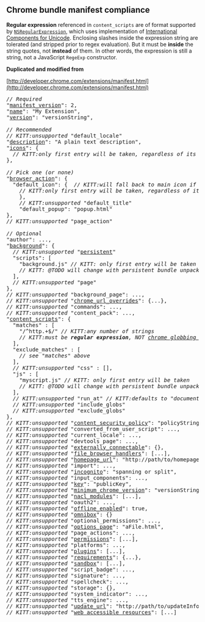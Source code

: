 Chrome bundle manifest compliance
---------------------------------

**Regular expression** referenced in ```content_scripts``` are of format supported by [```NSRegularExpression```](https://developer.apple.com/library/mac/documentation/Foundation/Reference/NSRegularExpression_Class/Reference/Reference.html), which uses implementation of [International Components for Unicode](http://userguide.icu-project.org/strings/regexp). Enclosing slashes inside the expression string are tolerated (and stripped prior to regex evaluation). But it must be **inside** the string quotes, not **instead** of them. In other words, the expression is still a string, not a JavaScript ```RegeExp``` constructor.

**Duplicated and modified from**

[http://developer.chrome.com/extensions/manifest.html](http://developer.chrome.com/extensions/manifest.html)

<pre>
<em>// Required</em>
"<a href="http://developer.chrome.com/extensions/manifest/manifest_version.html">manifest_version</a>": 2,
"<a href="http://developer.chrome.com/extensions/manifest/name.html">name</a>": "My Extension",
"<a href="http://developer.chrome.com/extensions/manifest/version.html">version</a>": "versionString",

<em>// Recommended</em>
<em>// KITT:unsupported</em> "default_locale"
"<a href="http://developer.chrome.com/extensions/manifest/description.html">description</a>": "A plain text description",
"<a href="http://developer.chrome.com/extensions/manifest/icons.html">icons</a>": {
  <em>// KITT:only first entry will be taken, regardless of its size</em>
},
  
<em>// Pick one (or none)</em>
"<a href="http://developer.chrome.com/extensions/browserAction.html">browser_action</a>": {
  "default_icon": {  <em>// KITT:will fall back to main icon if not present</em>
    <em>// KITT:only first entry will be taken, regardless of its size</em>
    },
    <em>// KITT:unsupported</em> "default_title"
    "default_popup": "popup.html"
},
<em>// KITT:unsupported</em> "page_action"

<em>// Optional</em>
"author": ...,
"<a href="http://developer.chrome.com/extensions/background_pages.html">background</a>": {
  <em>// KITT:unsupported</em> "<a href="http://developer.chrome.com/extensions/event_pages.html">persistent</a>"
  "scripts": [
    "background.js" <em>// KITT: only first entry will be taken</em>
    <em>// KITT: @TODO will change with persistent bundle unpacking</em>
  ],
  <em>// KITT:unsupported</em> "page"
},
<em>// KITT:unsupported</em> "background_page": ...,
<em>// KITT:unsupported</em> "<a href="http://developer.chrome.com/extensions/override.html">chrome_url_overrides</a>": {...},
<em>// KITT:unsupported</em> "commands": ...,
<em>// KITT:unsupported</em> "content_pack": ...,
"<a href="http://developer.chrome.com/extensions/content_scripts.html">content_scripts</a>": {
  "matches" : [
    "/^http.+$/" <em>// KITT:any number of strings</em>
    <em>// KITT:must be <b>regular expression</b>, NOT <a href="http://developer.chrome.com/extensions/match_patterns.html">chrome globbing patterns</a></em>
  ],
  "exclude_matches" : [
    <em>// see "matches" above</em>
  ],
  <em>// KITT:unsupported</em> "css" : [],
  "js" : [
    "myscript.js" <em>// KITT: only first entry will be taken</em>
    <em>// KITT: @TODO will change with persistent bundle unpacking</em>
  ],
  <em>// KITT:unsupported</em> "run_at" <em>// KITT:defaults to "document_end"</em>
  <em>// KITT:unsupported</em> "include_globs"
  <em>// KITT:unsupported</em> "exclude_globs"  
},
<em>// KITT:unsupported</em> "<a href="http://developer.chrome.com/extensions/contentSecurityPolicy.html">content_security_policy</a>": "policyString",
<em>// KITT:unsupported</em> "converted_from_user_script": ...,
<em>// KITT:unsupported</em> "current_locale": ...,
<em>// KITT:unsupported</em> "devtools_page": ...,
<em>// KITT:unsupported</em> "<a href="http://developer.chrome.com/extensions/messaging.html#external-webpage">externally_connectable</a>": {},
<em>// KITT:unsupported</em> "<a href="http://developer.chrome.com/extensions/fileBrowserHandler.html">file_browser_handlers</a>": [...],
<em>// KITT:unsupported</em> "<a href="http://developer.chrome.com/extensions/manifest/homepage_url.html">homepage_url</a>": "http://path/to/homepage",
<em>// KITT:unsupported</em> "import": ...,
<em>// KITT:unsupported</em> "<a href="http://developer.chrome.com/extensions/manifest/incognito.html">incognito</a>": "spanning or split",
<em>// KITT:unsupported</em> "input_components": ...,
<em>// KITT:unsupported</em> "<a href="http://developer.chrome.com/extensions/manifest/key.html">key</a>": "publicKey",
<em>// KITT:unsupported</em> "<a href="http://developer.chrome.com/extensions/manifest/minimum_chrome_version.html">minimum_chrome_version</a>": "versionString",
<em>// KITT:unsupported</em> "<a href="http://developer.chrome.com/extensions/manifest/nacl_modules.html">nacl_modules</a>": [...],
<em>// KITT:unsupported</em> "oauth2": ...,
<em>// KITT:unsupported</em> "<a href="http://developer.chrome.com/extensions/manifest/offline_enabled.html">offline_enabled</a>": true,
<em>// KITT:unsupported</em> "<a href="http://developer.chrome.com/extensions/omnibox.html">omnibox</a>": {}
<em>// KITT:unsupported</em> "optional_permissions": ...,
<em>// KITT:unsupported</em> "<a href="http://developer.chrome.com/extensions/options.html">options_page</a>": "aFile.html",
<em>// KITT:unsupported</em> "page_actions": ...,
<em>// KITT:unsupported</em> "<a href="http://developer.chrome.com/extensions/declare_permissions.html">permissions</a>": [...],
<em>// KITT:unsupported</em> "platforms": ...,
<em>// KITT:unsupported</em> "<a href="http://developer.chrome.com/extensions/npapi.html">plugins</a>": [...],
<em>// KITT:unsupported</em> "<a href="http://developer.chrome.com/extensions/manifest/requirements.html">requirements</a>": {...},
<em>// KITT:unsupported</em> "<a href="http://developer.chrome.com/extensions/manifest/sandbox.html">sandbox</a>": [...],
<em>// KITT:unsupported</em> "script_badge": ...,
<em>// KITT:unsupported</em> "signature": ...,
<em>// KITT:unsupported</em> "spellcheck": ...,
<em>// KITT:unsupported</em> "storage": {},
<em>// KITT:unsupported</em> "system_indicator": ...,
<em>// KITT:unsupported</em> "tts_engine": ...,
<em>// KITT:unsupported</em> "<a href="http://developer.chrome.com/extensions/autoupdate.html">update_url</a>": "http://path/to/updateInfo.xml",
<em>// KITT:unsupported</em> "<a href="http://developer.chrome.com/extensions/manifest/web_accessible_resources.html">web_accessible_resources</a>": [...]
</pre>